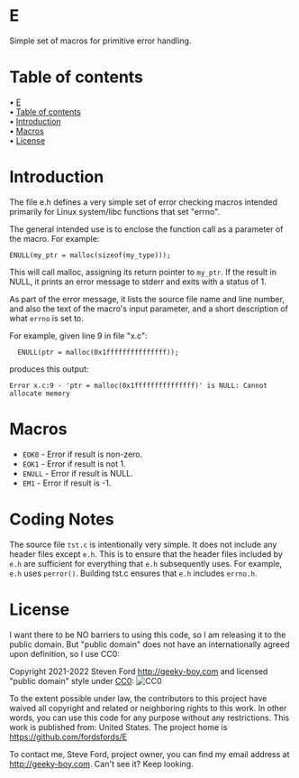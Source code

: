 # E
Simple set of macros for primitive error handling.

# Table of contents

<!-- mdtoc-start -->
&bull; [E](#e)  
&bull; [Table of contents](#table-of-contents)  
&bull; [Introduction](#introduction)  
&bull; [Macros](#macros)  
&bull; [License](#license)  
<!-- TOC created by '../mdtoc/mdtoc.pl README.md' (see https://github.com/fordsfords/mdtoc) -->
<!-- mdtoc-end -->


# Introduction

The file e.h defines a very simple set of error checking macros intended
primarily for Linux system/libc functions that set "errno".

The general intended use is to enclose the function call as a parameter
of the macro.
For example:
````
ENULL(my_ptr = malloc(sizeof(my_type)));
````
This will call malloc, assigning its return pointer to `my_ptr`.
If the result in NULL, it prints an error message to stderr and exits
with a status of 1.

As part of the error message, it lists the source file name and line
number, and also the text of the macro's input parameter, and a short
description of what `errno` is set to.

For example, given line 9 in file "x.c":
````
  ENULL(ptr = malloc(0x1fffffffffffffff));
````
produces this output:
````
Error x.c:9 - 'ptr = malloc(0x1fffffffffffffff)' is NULL: Cannot allocate memory
````


# Macros

* `EOK0` - Error if result is non-zero.
* `EOK1` - Error if result is not 1.
* `ENULL` - Error if result is NULL.
* `EM1` - Error if result is -1.


# Coding Notes

The source file `tst.c` is intentionally very simple.
It does not include any header files except `e.h`.
This is to ensure that the header files included by `e.h` are
sufficient for everything that `e.h` subsequently uses.
For example, `e.h` uses `perror()`.
Building tst.c ensures that `e.h` includes `errno.h`.


# License

I want there to be NO barriers to using this code, so I am releasing it to the public domain.  But "public domain" does not have an internationally agreed upon definition, so I use CC0:

Copyright 2021-2022 Steven Ford http://geeky-boy.com and licensed
"public domain" style under
[CC0](http://creativecommons.org/publicdomain/zero/1.0/):
![CC0](https://licensebuttons.net/p/zero/1.0/88x31.png "CC0")

To the extent possible under law, the contributors to this project have
waived all copyright and related or neighboring rights to this work.
In other words, you can use this code for any purpose without any
restrictions.  This work is published from: United States.  The project home
is https://github.com/fordsfords/E

To contact me, Steve Ford, project owner, you can find my email address
at http://geeky-boy.com.  Can't see it?  Keep looking.
